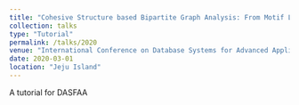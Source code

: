 ```yaml
---
title: "Cohesive Structure based Bipartite Graph Analysis: From Motif Level to Subgraph Level"
collection: talks
type: "Tutorial"
permalink: /talks/2020
venue: "International Conference on Database Systems for Advanced Applications (DASFAA), 2020"
date: 2020-03-01
location: "Jeju Island"
---
```


A tutorial for DASFAA